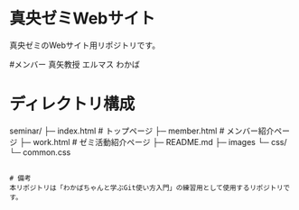 # 真央ゼミWebサイト
真央ゼミのWebサイト用リポジトリです。

#メンバー
真矢教授
エルマス
わかば

# ディレクトリ構成
seminar/
├─ index.html        # トップページ
├─ member.html       # メンバー紹介ページ
├─ work.html         # ゼミ活動紹介ページ
├─ README.md
├─ images
└─ css/
    └─ common.css
```

# 備考
本リポジトリは「わかばちゃんと学ぶGit使い方入門」の練習用として使用するリポジトリです。
